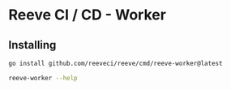 # Reeve CI / CD - Worker

## Installing

```sh
go install github.com/reeveci/reeve/cmd/reeve-worker@latest

reeve-worker --help
```
